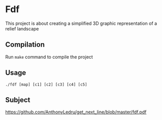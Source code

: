 # Fdf

This project is about creating a simplified 3D graphic representation of a
relief landscape
 
## Compilation

Run `make` command to compile the project

## Usage

```
./fdf [map] [c1] [c2] [c3] [c4] [c5]
```

## Subject 
 
https://github.com/AnthonyLedru/get_next_line/blob/master/fdf.pdf

